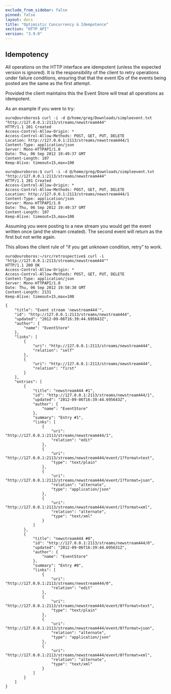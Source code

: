 ```yaml
---
exclude_from_sidebar: false
pinned: false
layout: docs
title: "Optimistic Concurrency & Idempotence"
section: "HTTP API"
version: "3.9.0"
---
```


## Idempotency
	
All operations on the HTTP interface are idempotent (unless the expected version is ignored). It is the responsibility of the client to retry operations under failure conditions, ensuring that that the event IDs of the events being posted are the same as the first attempt.

Provided the client maintains this the Event Store will treat all operations as idempotent.
	
As an example if you were to try:

```http
ouro@ouroboros$ curl -i -d @/home/greg/Downloads/simpleevent.txt "http://127.0.0.1:2113/streams/newstream444"
HTTP/1.1 201 Created
Access-Control-Allow-Origin: *
Access-Control-Allow-Methods: POST, GET, PUT, DELETE
Location: http://127.0.0.1:2113/streams/newstream444/1
Content-Type: application/json
Server: Mono-HTTPAPI/1.0
Date: Thu, 06 Sep 2012 19:49:37 GMT
Content-Length: 107
Keep-Alive: timeout=15,max=100
```

```http
ouro@ouroboros:$ curl -i -d @/home/greg/Downloads/simpleevent.txt "http://127.0.0.1:2113/streams/newstream444"
HTTP/1.1 201 Created
Access-Control-Allow-Origin: *
Access-Control-Allow-Methods: POST, GET, PUT, DELETE
Location: http://127.0.0.1:2113/streams/newstream444/1
Content-Type: application/json
Server: Mono-HTTPAPI/1.0
Date: Thu, 06 Sep 2012 19:49:37 GMT
Content-Length: 107
Keep-Alive: timeout=15,max=100
```

Assuming you were posting to a new stream you would get the event written once (and the stream created). The second event will return as the first but not write again.

<span class="note">
This allows the client rule of “if you get unknown condition, retry” to work.
</span>

``` http
ouro@ouroboros:~/src/retrospective$ curl -i "http://127.0.0.1:2113/streams/newstream444""
HTTP/1.1 200 OK
Access-Control-Allow-Origin: *
Access-Control-Allow-Methods: POST, GET, PUT, DELETE
Content-Type: application/json
Server: Mono-HTTPAPI/1.0
Date: Thu, 06 Sep 2012 19:50:30 GMT
Content-Length: 2131
Keep-Alive: timeout=15,max=100

{
	"title": "Event stream 'newstream444'",
	"id": "http://127.0.0.1:2113/streams/newstream444",
	"updated": "2012-09-06T16:39:44.695643Z",
	"author": {
		"name": "EventStore"
	},
	"links": [
		{
			"uri": "http://127.0.0.1:2113/streams/newstream444",
			"relation": "self"
		},
		{
			"uri": "http://127.0.0.1:2113/streams/newstream444",
			"relation": "first"
		}
	],
	"entries": [
		{
			"title": "newstream444 #1",
			"id": "http://127.0.0.1:2113/streams/newstream444/1",
			"updated": "2012-09-06T16:39:44.695643Z",
			"author": {
				"name": "EventStore"
			},
			"summary": "Entry #1",
			"links": [
				{
					"uri": "http://127.0.0.1:2113/streams/newstream444/1",
					"relation": "edit"
				},
				{
					"uri": "http://127.0.0.1:2113/streams/newstream444/event/1?format=text",
					"type": "text/plain"
				},
				{
					"uri": "http://127.0.0.1:2113/streams/newstream444/event/1?format=json",
					"relation": "alternate",
					"type": "application/json"
				},
				{
					"uri": "http://127.0.0.1:2113/streams/newstream444/event/1?format=xml",
					"relation": "alternate",
					"type": "text/xml"
				}
			]
		},
		{
			"title": "newstream444 #0",
			"id": "http://127.0.0.1:2113/streams/newstream444/0",
			"updated": "2012-09-06T16:39:44.695631Z",
			"author": {
				"name": "EventStore"
			},
			"summary": "Entry #0",
			"links": [
				{
					"uri": "http://127.0.0.1:2113/streams/newstream444/0",
					"relation": "edit"
				},
				{
					"uri": "http://127.0.0.1:2113/streams/newstream444/event/0?format=text",
					"type": "text/plain"
				},
				{
					"uri": "http://127.0.0.1:2113/streams/newstream444/event/0?format=json",
					"relation": "alternate",
					"type": "application/json"
				},
				{
					"uri": "http://127.0.0.1:2113/streams/newstream444/event/0?format=xml",
					"relation": "alternate",
					"type": "text/xml"
				}
			]
		}
	]
}
```